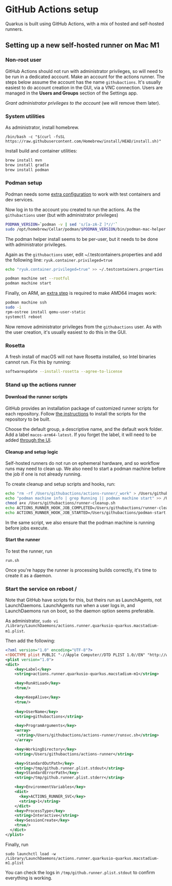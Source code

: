 # GitHub Actions setup

Quarkus is built using GitHub Actions, with a mix of hosted and self-hosted runners. 

## Setting up a new self-hosted runner on Mac M1 


### Non-root user

GitHub Actions should not run with administrator privileges, so will need to be run in a dedicated account. 
Make an account for the actions runner. The steps below assume the account has the name `githubactions`.
It's usually easiest to do account creation in the GUI, via a VNC connection. Users are managed in 
the **Users and Groups** section of the Settings app.

*Grant administrator privileges to the account* (we will remove them later).


### System utilities

As administrator, install homebrew. 
```shell
/bin/bash -c "$(curl -fsSL https://raw.githubusercontent.com/Homebrew/install/HEAD/install.sh)"
```

Install build and container utilities:

```bash
brew install mvn
brew install gradle
brew install podman
```

### Podman setup 

Podman needs some [extra configuration](https://quarkus.io/guides/podman) to work with test containers and dev services. 

Now log in to the account you created to run the actions.
As the `githubactions` user (but with administrator privileges)

```bash
PODMAN_VERSION=`podman -v | sed 's/[a-zA-Z ]*//'`
sudo /opt/homebrew/Cellar/podman/$PODMAN_VERSION/bin/podman-mac-helper install
```
The podman helper install seems to be per-user, but it needs to be done with administrator privileges. 

Again as the `githubactions` user, edit ~/.testcontainers.properties and add the following line: `ryuk.container.privileged=true`

```bash
echo "ryuk.container.privileged=true" >> ~/.testcontainers.properties
```

```bash
podman machine set --rootful
podman machine start
```

Finally, on ARM, an [extra step](https://edofic.com/posts/2021-09-12-podman-m1-amd64) is required to make AMD64 images work:

```bash
podman machine ssh
sudo -i
rpm-ostree install qemu-user-static
systemctl reboot
```

Now remove administrator privileges from the `githubactions` user. 
As with the user creation, it's usually easiest to do this in the GUI. 

### Rosetta

A fresh install of macOS will not have Rosetta installed, so Intel binaries cannot run. Fix this by running:

```bash
softwareupdate --install-rosetta --agree-to-license
```
### Stand up the actions runner

#### Download the runner scripts

GitHub provides an installation package of customized runner scripts for each repository. 
Follow [the instructions](https://docs.github.com/en/actions/hosting-your-own-runners/adding-self-hosted-runners)
to install the scripts for the repository to be built. 

Choose the default group, a descriptive name, and the default work folder. Add a label `macos-arm64-latest`.
If you forget the label, it will need to be added [through the UI](https://docs.github.com/en/actions/hosting-your-own-runners/using-labels-with-self-hosted-runners).


#### Cleanup and setup logic

Self-hosted runners do not run on ephemeral hardware, and so workflow runs may need to clean up. 
We also need to start a podman machine before the job if one is not already running. 

To create cleanup and setup scripts and hooks, run:

```bash
echo "rm -rf /Users/githubactions/actions-runner/_work" > /Users/githubactions/runner-cleanup.sh
echo "podman machine info | grep Running || podman machine start" >> /Users/githubactions/podman-start.sh
chmod a+x /Users/githubactions/runner-cleanup.sh
echo ACTIONS_RUNNER_HOOK_JOB_COMPLETED=/Users/githubactions/runner-cleanup.sh >> .env
echo ACTIONS_RUNNER_HOOK_JOB_STARTED=/Users/githubactions/podman-start.sh >> .env
```


In the same script, we also ensure that the podman machine is running before jobs execute.

#### Start the runner 

To test the runner, run 

`run.sh`

Once you're happy the runner is processing builds correctly, it's time to create it as a daemon. 

### Start the service on reboot /

Note that GitHub have scripts for this, but theirs run as LaunchAgents, not LaunchDaemons. 
LaunchAgents run when a user logs in, and LaunchDaemons run on boot, so the daemon option seems preferable.


As administrator, `sudo vi /Library/LaunchDaemons/actions.runner.quarkusio-quarkus.macstadium-m1.plist`. 

Then add the following:

```xml
<?xml version="1.0" encoding="UTF-8"?>
<!DOCTYPE plist PUBLIC "-//Apple Computer//DTD PLIST 1.0//EN" "http://www.apple.com/DTDs/PropertyList-1.0.dtd">
<plist version="1.0">
<dict>
    <key>Label</key>
    <string>actions.runner.quarkusio-quarkus.macstadium-m1</string>

    <key>RunAtLoad</key>
    <true/>

    <key>KeepAlive</key>
    <true/>
  
    <key>UserName</key>
    <string>githubactions</string>

    <key>ProgramArguments</key>
    <array>
     <string>/Users/githubactions/actions-runner/runsvc.sh</string>
    </array>

    <key>WorkingDirectory</key>
    <string>/Users/githubactions/actions-runner</string>

    <key>StandardOutPath</key>
    <string>/tmp/github.runner.plist.stdout</string>
    <key>StandardErrorPath</key>
    <string>/tmp/github.runner.plist.stderr</string>

    <key>EnvironmentVariables</key>
    <dict>
      <key>ACTIONS_RUNNER_SVC</key>
      <string>1</string>
    </dict>
    <key>ProcessType</key>
    <string>Interactive</string>
    <key>SessionCreate</key>
    <true/>
  </dict>
</plist>
```

Finally, run 

```shell
sudo launchctl load -w /Library/LaunchDaemons/actions.runner.quarkusio-quarkus.macstadium-m1.plist
```

You can check the logs in `/tmp/github.runner.plist.stdout` to confirm everything is working.
